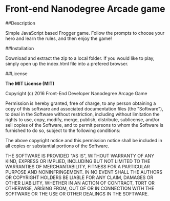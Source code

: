 Front-end Nanodegree Arcade game
=================================

##Description

Simple JavaScript based Frogger game. Follow the prompts to choose your hero and learn the rules, and then enjoy the game!

##Installation

Download and extract the zip to a local folder. If you would like to play, simply open up the index.html file into a prefered browser.

##License

**The MIT License (MIT)**

Copyright (c) 2016 Front-End Developer Nanodegree Arcage Game

Permission is hereby granted, free of charge, to any person obtaining a copy
of this software and associated documentation files (the "Software"), to deal
in the Software without restriction, including without limitation the rights
to use, copy, modify, merge, publish, distribute, sublicense, and/or sell
copies of the Software, and to permit persons to whom the Software is
furnished to do so, subject to the following conditions:

The above copyright notice and this permission notice shall be included in all
copies or substantial portions of the Software.

THE SOFTWARE IS PROVIDED "AS IS", WITHOUT WARRANTY OF ANY KIND, EXPRESS OR
IMPLIED, INCLUDING BUT NOT LIMITED TO THE WARRANTIES OF MERCHANTABILITY,
FITNESS FOR A PARTICULAR PURPOSE AND NONINFRINGEMENT. IN NO EVENT SHALL THE
AUTHORS OR COPYRIGHT HOLDERS BE LIABLE FOR ANY CLAIM, DAMAGES OR OTHER
LIABILITY, WHETHER IN AN ACTION OF CONTRACT, TORT OR OTHERWISE, ARISING FROM,
OUT OF OR IN CONNECTION WITH THE SOFTWARE OR THE USE OR OTHER DEALINGS IN THE
SOFTWARE.